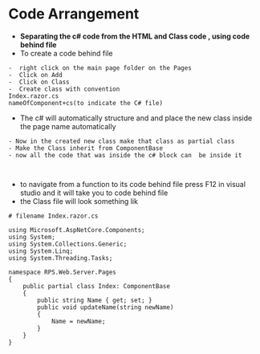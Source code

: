 # Code Arrangement

* **Separating the c\# code from the HTML and Class code , using code behind file**
*  To create a code behind file 

```text
-  right click on the main page folder on the Pages
-  Click on Add 
-  Click on Class
-  Create class with convention 
Index.razor.cs
nameOfComponent+cs(to indicate the C# file)
```

*  The c\# will automatically structure and and place the new class inside the page name automatically

```text
- Now in the created new class make that class as partial class
- Make the Class inherit from ComponentBase
- now all the code that was inside the c# block can  be inside it



```

* to navigate from a function to its code behind file press F12 in visual studio and it will take you to code behind file
* the Class file will look something lik

```text
# filename Index.razor.cs

using Microsoft.AspNetCore.Components;
using System;
using System.Collections.Generic;
using System.Linq;
using System.Threading.Tasks;

namespace RPS.Web.Server.Pages
{
    public partial class Index: ComponentBase
    {
        public string Name { get; set; }
        public void updateName(string newName)
        {
            Name = newName;
        }
    }
}

```





